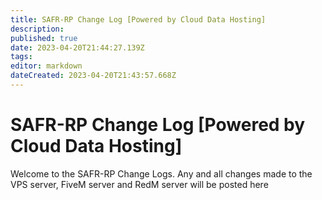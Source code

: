 ```yaml
---
title: SAFR-RP Change Log [Powered by Cloud Data Hosting]
description: 
published: true
date: 2023-04-20T21:44:27.139Z
tags: 
editor: markdown
dateCreated: 2023-04-20T21:43:57.668Z
---
```


# SAFR-RP Change Log [Powered by Cloud Data Hosting]
Welcome to the SAFR-RP Change Logs. Any and all changes made to the VPS server, FiveM server and RedM server will be posted here